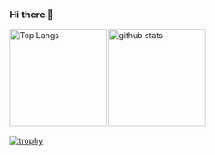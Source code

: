 ### Hi there 👋

<!--
**sarubito/sarubito** is a ✨ _special_ ✨ repository because its `README.md` (this file) appears on your GitHub profile.

Here are some ideas to get you started:

- 🔭 I’m currently working on ...
- 🌱 I’m currently learning ...
- 👯 I’m looking to collaborate on ...
- 🤔 I’m looking for help with ...
- 💬 Ask me about ...
- 📫 How to reach me: ...
- 😄 Pronouns: ...
- ⚡ Fun fact: ...
-->

<p align="left"> 
  <img alt="Top Langs" height="170px" src="https://github-readme-stats.vercel.app/api/top-langs/?username=sarubito&layout=compact&show_icons=true&theme=onedark" />
  <img alt="github stats" height="170px" src="https://github-readme-stats.vercel.app/api?username=sarubito&theme=onedark&show_icons=ture" />
</p>

[![trophy](https://github-profile-trophy.vercel.app/?username=sarubito)](https://github.com/ryo-ma/github-profile-trophy)

